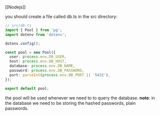 [[Nodejs]]

you should create a file called db.ts in the src directory:

```typescript
// src/db.ts
import { Pool } from 'pg';
import dotenv from 'dotenv';

dotenv.config();

const pool = new Pool({
  user: process.env.DB_USER,
  host: process.env.DB_HOST,
  database: process.env.DB_NAME,
  password: process.env.DB_PASSWORD,
  port: parseInt(process.env.DB_PORT || '5432'),
});

export default pool;
```
the pool will be used whenever we need to to query the database.
**note**: in the database we need to be storing the hashed passwords, plain passwords.

